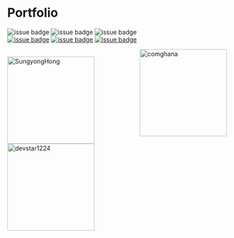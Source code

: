 


# Portfolio
![issue badge](https://img.shields.io/badge/Create%20At-2019%2F11%2F04-brightgreen)
![issue badge](https://img.shields.io/github/license/devstar1224/Collaboration_Portfolio)
![issue badge](https://img.shields.io/github/release/devstar1224/Collaboration_Portfolio.svg)
<br>
[![issue badge](https://img.shields.io/badge/Github-Jieun--Jang-black?logo=github)](https://github.com/comghana)
[![issue badge](https://img.shields.io/badge/Github-Sungyong--Hong-black?logo=github)](https://github.com/SungyongHong)
[![issue badge](https://img.shields.io/badge/Github-Sangik--Lee-black?logo=github)](https://github.com/devstar1224)

<img align ="right" src="https://avatars1.githubusercontent.com/u/46733911?s=460&v=4" height="200" width="200" alt="comghana">
<br>
<img align="rihgt" src="https://avatars3.githubusercontent.com/u/45868367?s=460&v=4" height="200" width="200" alt="SungyongHong">
<img src="https://avatars1.githubusercontent.com/u/23352518?s=460&v=4" height="200" width="200" alt="devstar1224">

